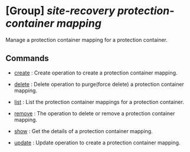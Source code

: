# [Group] _site-recovery protection-container mapping_

Manage a protection container mapping for a protection container.

## Commands

- [create](/Commands/site-recovery/protection-container/mapping/_create.md)
: Create operation to create a protection container mapping.

- [delete](/Commands/site-recovery/protection-container/mapping/_delete.md)
: Delete operation to purge(force delete) a protection container mapping.

- [list](/Commands/site-recovery/protection-container/mapping/_list.md)
: List the protection container mappings for a protection container.

- [remove](/Commands/site-recovery/protection-container/mapping/_remove.md)
: The operation to delete or remove a protection container mapping.

- [show](/Commands/site-recovery/protection-container/mapping/_show.md)
: Get the details of a protection container mapping.

- [update](/Commands/site-recovery/protection-container/mapping/_update.md)
: Update operation to create a protection container mapping.
